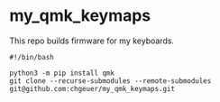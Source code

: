 # my_qmk_keymaps

This repo builds firmware for my keyboards.

```shell
#!/bin/bash

python3 -m pip install qmk
git clone --recurse-submodules --remote-submodules git@github.com:chgeuer/my_qmk_keymaps.git
```
